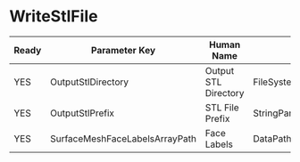 # WriteStlFile #

| Ready | Parameter Key | Human Name | Parameter Type | Parameter Class |
|-------|---------------|------------|-----------------|----------------|
| YES | OutputStlDirectory | Output STL Directory | FileSystemPathParameter::ValueType | FileSystemPathParameter |
| YES | OutputStlPrefix | STL File Prefix | StringParameter::ValueType | StringParameter |
| YES | SurfaceMeshFaceLabelsArrayPath | Face Labels | DataPath | ArraySelectionParameter |
